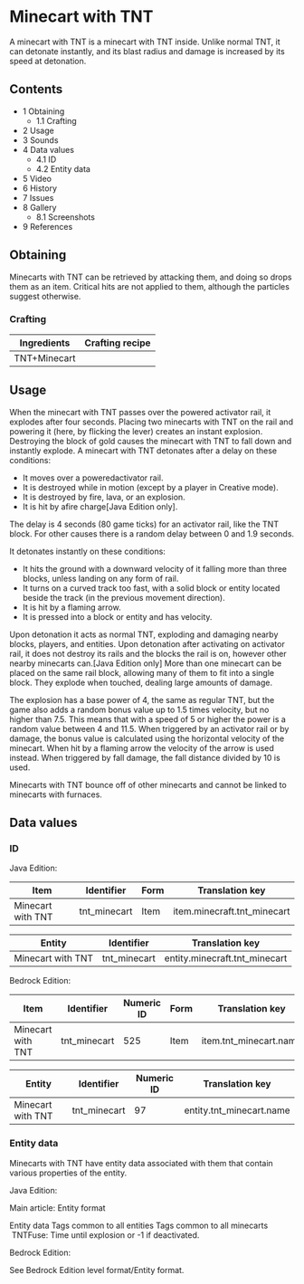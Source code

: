 # Minecart with TNT
A minecart with TNT is a minecart with TNT inside. Unlike normal TNT, it can detonate instantly, and its blast radius and damage is increased by its speed at detonation.

## Contents
- 1 Obtaining
	- 1.1 Crafting
- 2 Usage
- 3 Sounds
- 4 Data values
	- 4.1 ID
	- 4.2 Entity data
- 5 Video
- 6 History
- 7 Issues
- 8 Gallery
	- 8.1 Screenshots
- 9 References

## Obtaining
Minecarts with TNT can be retrieved by attacking them, and doing so drops them as an item. Critical hits are not applied to them, although the particles suggest otherwise.

### Crafting
| Ingredients  | Crafting recipe |
|--------------|-----------------|
| TNT+Minecart |                 |

## Usage
When the minecart with TNT passes over the powered activator rail, it explodes after four seconds.
Placing two minecarts with TNT on the rail and powering it (here, by flicking the lever) creates an instant explosion.
Destroying the block of gold causes the minecart with TNT to fall down and instantly explode.
A minecart with TNT detonates after a delay on these conditions:

- It moves over a poweredactivator rail.
- It is destroyed while in motion (except by a player in Creative mode).
- It is destroyed by fire, lava, or an explosion.
- It is hit by afire charge‌[Java Edition  only].

The delay is 4 seconds (80 game ticks) for an activator rail, like the TNT block. For other causes there is a random delay between 0 and 1.9 seconds.

It detonates instantly on these conditions:

- It hits the ground with a downward velocity of it falling more than three blocks, unless landing on any form of rail.
- It turns on a curved track too fast, with a solid block or entity located beside the track (in the previous movement direction).
- It is hit by a flaming arrow.
- It is pressed into a block or entity and has velocity.

Upon detonation it acts as normal TNT, exploding and damaging nearby blocks, players, and entities. Upon detonation after activating on activator rail, it does not destroy its rails and the blocks the rail is on, however other nearby minecarts can.‌[Java Edition  only] More than one minecart can be placed on the same rail block, allowing many of them to fit into a single block. They explode when touched, dealing large amounts of damage.

The explosion has a base power of 4, the same as regular TNT, but the game also adds a random bonus value up to 1.5 times velocity, but no higher than 7.5. This means that with a speed of 5 or higher the power is a random value between 4 and 11.5. When triggered by an activator rail or by damage, the bonus value is calculated using the horizontal velocity of the minecart. When hit by a flaming arrow the velocity of the arrow is used instead. When triggered by fall damage, the fall distance divided by 10 is used.

Minecarts with TNT bounce off of other minecarts and cannot be linked to minecarts with furnaces.

## Data values
### ID
Java Edition:

| Item              | Identifier   | Form | Translation key             |
|-------------------|--------------|------|-----------------------------|
| Minecart with TNT | tnt_minecart | Item | item.minecraft.tnt_minecart |

| Entity            | Identifier   | Translation key               |
|-------------------|--------------|-------------------------------|
| Minecart with TNT | tnt_minecart | entity.minecraft.tnt_minecart |

Bedrock Edition:

| Item              | Identifier   | Numeric ID | Form | Translation key        |
|-------------------|--------------|------------|------|------------------------|
| Minecart with TNT | tnt_minecart | 525        | Item | item.tnt_minecart.name |

| Entity            | Identifier   | Numeric ID | Translation key          |
|-------------------|--------------|------------|--------------------------|
| Minecart with TNT | tnt_minecart | 97         | entity.tnt_minecart.name |

### Entity data
Minecarts with TNT have entity data associated with them that contain various properties of the entity.

Java Edition:

Main article: Entity format

 Entity data
Tags common to all entities
Tags common to all minecarts
 TNTFuse: Time until explosion or -1 if deactivated.

Bedrock Edition:

See Bedrock Edition level format/Entity format.
